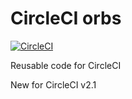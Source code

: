 # CircleCI orbs

[![CircleCI](https://circleci.com/gh/devops-workflow/circleci-orbs.svg?style=svg)](https://circleci.com/gh/devops-workflow/circleci-orbs)

Reusable code for CircleCI

New for CircleCI v2.1
